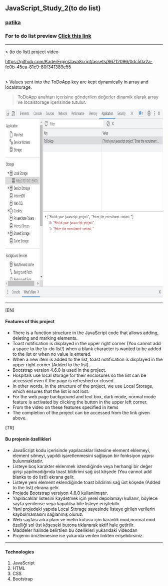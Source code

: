 ## JavaScript_Study_2(to do list)

### [patika](https://academy.patika.dev/tr/profile)
### For to do list preview [Click  this link](https://kaderergin.github.io/JavaScript/Javascript_Study_2/) 
<hr>
> (to do list) project video

https://github.com/KaderErgin/JavaScript/assets/86712096/0dc50a2a-fc0b-45ea-81c9-80f341389e55

<br>
>  Values ​​sent into the ToDoApp key are kept dynamically in array and localstorage.

> ToDoApp anahtarı içerisine gönderilen değerler dinamik olarak array ve localstorage içerisinde tutulur.

 <img src="img/to_do_ss.jpg"  width="750ox" height="600px"> 
<hr>

[EN] <br>

#### Features of this project
* There is a function structure in the JavaScript code that allows adding, deleting and marking elements.
* Toast notification is displayed in the upper right corner (You cannot add a space to the to-do list!) when a blank character is wanted to be added to the list or when no value is entered.
* When a new item is added to the list, toast notification is displayed in the upper right corner (Added to the list).
* Bootstrap version 4.6.0 is used in the project.
* Hospitals use local storage for their enclosures so the list can be accessed even if the page is refreshed or closed.
* In other words, in the structure of the project, we use Local Storage, which ensures that the list is not lost.
* For the web page background and text box, dark mode, normal mode feature is activated by clicking the button in the upper left corner.
* From the video on these features specified in items
* The completion of the project can be accessed from the link given above.

[TR] <br>

#### Bu projenin özellikleri
* JavaScript kodu içerisinde yapılacaklar listesine element eklemeyi, element silmeyi, yapıldı işaretlenmesini sağlayan bir fonksiyon yapısı bulunmaktadır.
* Listeye boş karakter eklenmek istendiğinde veya herhangi bir değer girişi yapılmadığında toast bildirimi sağ üst köşede (You cannot add blanks to do list!) ekrana gelir.
* Listeye yeni element eklendiğinde toast bildirimi sağ üst köşede (Added to the list) ekrana gelir.
* Projede Bootstrap versiyon 4.6.0 kullanılmıştır.
* Yapılacaklar listesini kaydetmek için yerel depolamayı kullanır, böylece sayfa yenilense veya kapatılsa bile listeye erişilebilir.
* Yani projedeki yapıda Local Storage sayesinde listeye girilen verilerin kaybolmamasını sağlanmış oluruz.
* Web sayfası arka planı ve metin kutusu için karanlık mod,normal mod özelliği sol üst köşeseki butona tıklanarak aktif hale getirilir.
* Maddeler halinde belirtilen bu özellikleri yukarıdaki videodan
* Projenin önizlemesine ise yukarıda verilen linkten erişebilirsiniz.
<hr>

#### Technologies
1. JavaScript
1. HTML
1. CSS
1. Bootstrap
